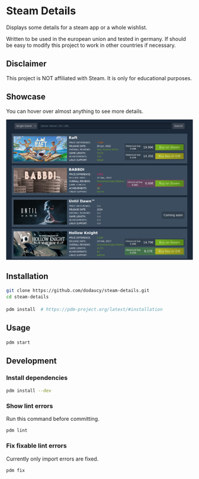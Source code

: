 # Steam Details

Displays some details for a steam app or a whole wishlist.

Written to be used in the european union and tested in germany. If should be easy to modify this project to work in other countries if necessary.

## Disclaimer

This project is NOT affiliated with Steam. It is only for educational purposes.

## Showcase

You can hover over almost anything to see more details.

![Steam Details Showcase](./showcase.png)

## Installation

```bash
git clone https://github.com/dodaucy/steam-details.git
cd steam-details

pdm install  # https://pdm-project.org/latest/#installation
```

## Usage

```bash
pdm start
```

## Development

### Install dependencies

```bash
pdm install --dev
```

### Show lint errors

Run this command before committing.

```bash
pdm lint
```

### Fix fixable lint errors

Currently only import errors are fixed.

```bash
pdm fix
```
